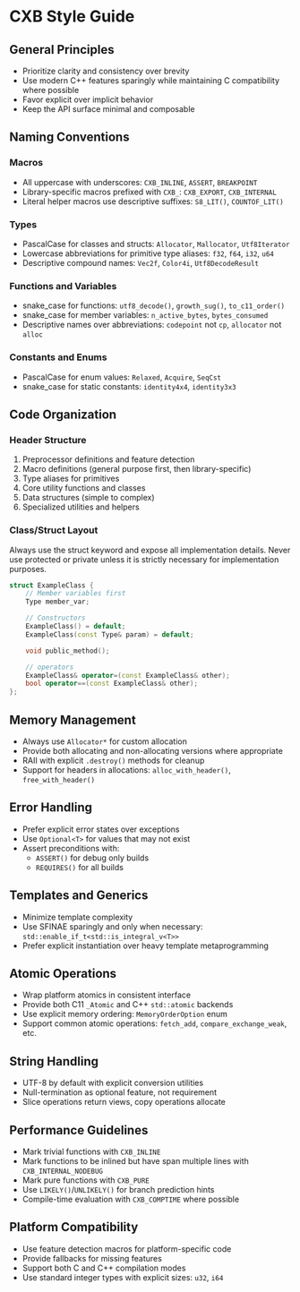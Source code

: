 # CXB Style Guide

## General Principles

- Prioritize clarity and consistency over brevity
- Use modern C++ features sparingly while maintaining C compatibility where possible
- Favor explicit over implicit behavior
- Keep the API surface minimal and composable

## Naming Conventions

### Macros
- All uppercase with underscores: `CXB_INLINE`, `ASSERT`, `BREAKPOINT`
- Library-specific macros prefixed with `CXB_`: `CXB_EXPORT`, `CXB_INTERNAL`
- Literal helper macros use descriptive suffixes: `S8_LIT()`, `COUNTOF_LIT()`

### Types
- PascalCase for classes and structs: `Allocator`, `Mallocator`, `Utf8Iterator`
- Lowercase abbreviations for primitive type aliases: `f32`, `f64`, `i32`, `u64`
- Descriptive compound names: `Vec2f`, `Color4i`, `Utf8DecodeResult`

### Functions and Variables
- snake_case for functions: `utf8_decode()`, `growth_sug()`, `to_c11_order()`
- snake_case for member variables: `n_active_bytes`, `bytes_consumed`
- Descriptive names over abbreviations: `codepoint` not `cp`, `allocator` not `alloc`

### Constants and Enums
- PascalCase for enum values: `Relaxed`, `Acquire`, `SeqCst`
- snake_case for static constants: `identity4x4`, `identity3x3`

## Code Organization

### Header Structure
1. Preprocessor definitions and feature detection
2. Macro definitions (general purpose first, then library-specific)
3. Type aliases for primitives
4. Core utility functions and classes
5. Data structures (simple to complex)
6. Specialized utilities and helpers

### Class/Struct Layout

Always use the struct keyword and expose all implementation details. Never use protected or private unless it is strictly necessary for implementation purposes.

```cpp
struct ExampleClass {
    // Member variables first
    Type member_var;

    // Constructors
    ExampleClass() = default;
    ExampleClass(const Type& param) = default;

    void public_method();

    // operators
    ExampleClass& operator=(const ExampleClass& other);
    bool operator==(const ExampleClass& other);
};
```

## Memory Management

- Always use `Allocator*` for custom allocation
- Provide both allocating and non-allocating versions where appropriate
- RAII with explicit `.destroy()` methods for cleanup
- Support for headers in allocations: `alloc_with_header()`, `free_with_header()`

## Error Handling

- Prefer explicit error states over exceptions
- Use `Optional<T>` for values that may not exist
- Assert preconditions with:
  - `ASSERT()` for debug only builds
  - `REQUIRES()` for all builds

## Templates and Generics

- Minimize template complexity
- Use SFINAE sparingly and only when necessary: `std::enable_if_t<std::is_integral_v<T>>`
- Prefer explicit instantiation over heavy template metaprogramming

## Atomic Operations

- Wrap platform atomics in consistent interface
- Provide both C11 `_Atomic` and C++ `std::atomic` backends
- Use explicit memory ordering: `MemoryOrderOption` enum
- Support common atomic operations: `fetch_add`, `compare_exchange_weak`, etc.

## String Handling

- UTF-8 by default with explicit conversion utilities
- Null-termination as optional feature, not requirement
- Slice operations return views, copy operations allocate

## Performance Guidelines

- Mark trivial functions with `CXB_INLINE`
- Mark functions to be inlined but have span multiple lines with `CXB_INTERNAL_NODEBUG`
- Mark pure functions with `CXB_PURE`
- Use `LIKELY()`/`UNLIKELY()` for branch prediction hints
- Compile-time evaluation with `CXB_COMPTIME` where possible

## Platform Compatibility

- Use feature detection macros for platform-specific code
- Provide fallbacks for missing features
- Support both C and C++ compilation modes
- Use standard integer types with explicit sizes: `u32`, `i64`
